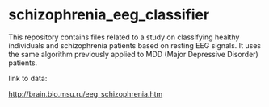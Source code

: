 # schizophrenia_eeg_classifier
This repository contains files related to a study on classifying healthy individuals and schizophrenia patients based on resting EEG signals. It uses the same algorithm previously applied to MDD (Major Depressive Disorder) patients.


link to data:

http://brain.bio.msu.ru/eeg_schizophrenia.htm
